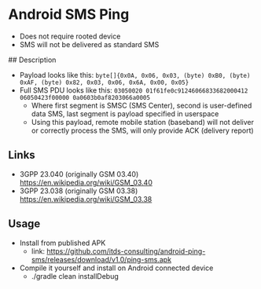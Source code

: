 # Android SMS Ping

  - Does not require rooted device
  - SMS will not be delivered as standard SMS

## Description

  - Payload looks like this: `byte[]{0x0A, 0x06, 0x03, (byte) 0xB0, (byte) 0xAF, (byte) 0x82, 0x03, 0x06, 0x6A, 0x00, 0x05}`
  - Full SMS PDU looks like this: `03050020 01f61fe0c91246066833682000412 06050423f00000 0a0603b0af8203066a0005`
    - Where first segment is SMSC (SMS Center), second is user-defined data SMS, last segment is payload specified in userspace
    - Using this payload, remote mobile station (baseband) will not deliver or correctly process the SMS, will only provide ACK (delivery report)

## Links

  - 3GPP 23.040 (originally GSM 03.40) https://en.wikipedia.org/wiki/GSM_03.40
  - 3GPP 23.038 (originally GSM 03.38) https://en.wikipedia.org/wiki/GSM_03.38

## Usage

  - Install from published APK
    - link: https://github.com/itds-consulting/android-ping-sms/releases/download/v1.0/ping-sms.apk
  - Compile it yourself and install on Android connected device
    - ./gradle clean installDebug
